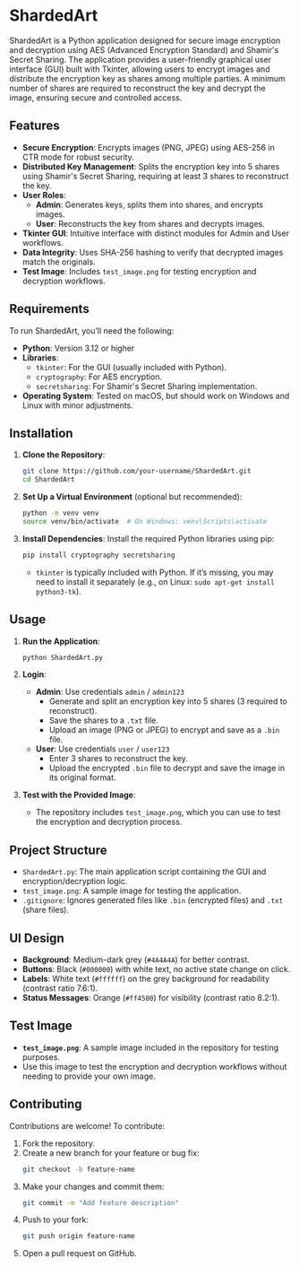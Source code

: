 # ShardedArt

ShardedArt is a Python application designed for secure image encryption and decryption using AES (Advanced Encryption Standard) and Shamir's Secret Sharing. The application provides a user-friendly graphical user interface (GUI) built with Tkinter, allowing users to encrypt images and distribute the encryption key as shares among multiple parties. A minimum number of shares are required to reconstruct the key and decrypt the image, ensuring secure and controlled access.

## Features

- **Secure Encryption**: Encrypts images (PNG, JPEG) using AES-256 in CTR mode for robust security.
- **Distributed Key Management**: Splits the encryption key into 5 shares using Shamir's Secret Sharing, requiring at least 3 shares to reconstruct the key.
- **User Roles**:
  - **Admin**: Generates keys, splits them into shares, and encrypts images.
  - **User**: Reconstructs the key from shares and decrypts images.
- **Tkinter GUI**: Intuitive interface with distinct modules for Admin and User workflows.
- **Data Integrity**: Uses SHA-256 hashing to verify that decrypted images match the originals.
- **Test Image**: Includes `test_image.png` for testing encryption and decryption workflows.

## Requirements

To run ShardedArt, you’ll need the following:

- **Python**: Version 3.12 or higher
- **Libraries**:
  - `tkinter`: For the GUI (usually included with Python).
  - `cryptography`: For AES encryption.
  - `secretsharing`: For Shamir's Secret Sharing implementation.
- **Operating System**: Tested on macOS, but should work on Windows and Linux with minor adjustments.

## Installation

1. **Clone the Repository**:
   ```bash
   git clone https://github.com/your-username/ShardedArt.git
   cd ShardedArt
   ```

2. **Set Up a Virtual Environment** (optional but recommended):
   ```bash
   python -m venv venv
   source venv/bin/activate  # On Windows: venv\Scripts\activate
   ```

3. **Install Dependencies**:
   Install the required Python libraries using pip:
   ```bash
   pip install cryptography secretsharing
   ```
   - `tkinter` is typically included with Python. If it’s missing, you may need to install it separately (e.g., on Linux: `sudo apt-get install python3-tk`).

## Usage

1. **Run the Application**:
   ```bash
   python ShardedArt.py
   ```

2. **Login**:
   - **Admin**: Use credentials `admin` / `admin123`
     - Generate and split an encryption key into 5 shares (3 required to reconstruct).
     - Save the shares to a `.txt` file.
     - Upload an image (PNG or JPEG) to encrypt and save as a `.bin` file.
   - **User**: Use credentials `user` / `user123`
     - Enter 3 shares to reconstruct the key.
     - Upload the encrypted `.bin` file to decrypt and save the image in its original format.

3. **Test with the Provided Image**:
   - The repository includes `test_image.png`, which you can use to test the encryption and decryption process.

## Project Structure

- `ShardedArt.py`: The main application script containing the GUI and encryption/decryption logic.
- `test_image.png`: A sample image for testing the application.
- `.gitignore`: Ignores generated files like `.bin` (encrypted files) and `.txt` (share files).

## UI Design

- **Background**: Medium-dark grey (`#4A4A4A`) for better contrast.
- **Buttons**: Black (`#000000`) with white text, no active state change on click.
- **Labels**: White text (`#ffffff`) on the grey background for readability (contrast ratio 7.6:1).
- **Status Messages**: Orange (`#ff4500`) for visibility (contrast ratio 8.2:1).

## Test Image

- **`test_image.png`**: A sample image included in the repository for testing purposes.
- Use this image to test the encryption and decryption workflows without needing to provide your own image.

## Contributing

Contributions are welcome! To contribute:

1. Fork the repository.
2. Create a new branch for your feature or bug fix:
   ```bash
   git checkout -b feature-name
   ```
3. Make your changes and commit them:
   ```bash
   git commit -m "Add feature description"
   ```
4. Push to your fork:
   ```bash
   git push origin feature-name
   ```
5. Open a pull request on GitHub.